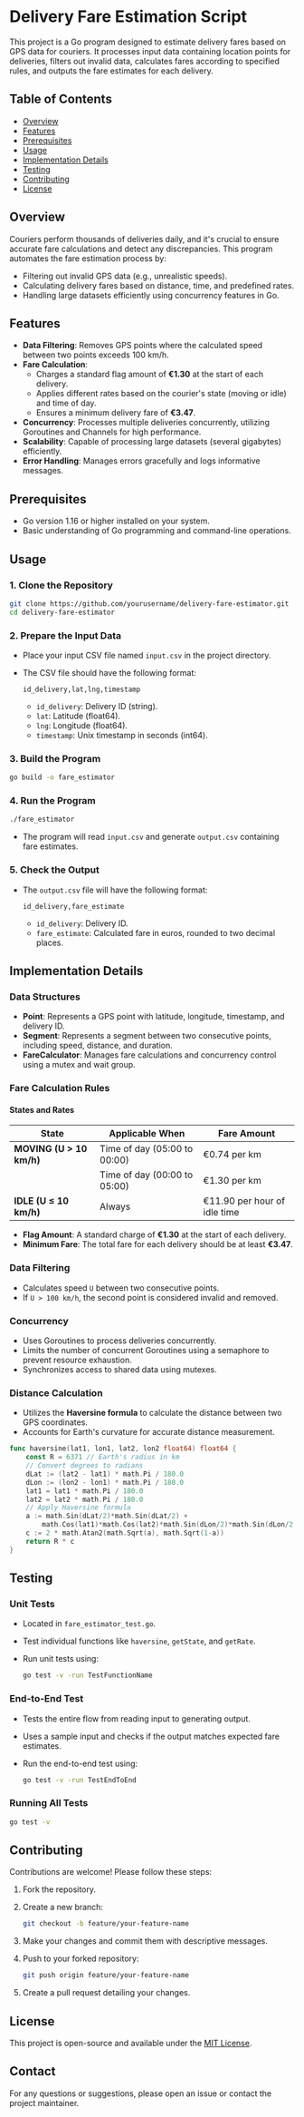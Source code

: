 # Delivery Fare Estimation Script

This project is a Go program designed to estimate delivery fares based on GPS data for couriers. It processes input data containing location points for deliveries, filters out invalid data, calculates fares according to specified rules, and outputs the fare estimates for each delivery.

## Table of Contents

- [Overview](#overview)
- [Features](#features)
- [Prerequisites](#prerequisites)
- [Usage](#usage)
- [Implementation Details](#implementation-details)
- [Testing](#testing)
- [Contributing](#contributing)
- [License](#license)

## Overview

Couriers perform thousands of deliveries daily, and it's crucial to ensure accurate fare calculations and detect any discrepancies. This program automates the fare estimation process by:

- Filtering out invalid GPS data (e.g., unrealistic speeds).
- Calculating delivery fares based on distance, time, and predefined rates.
- Handling large datasets efficiently using concurrency features in Go.

## Features

- **Data Filtering**: Removes GPS points where the calculated speed between two points exceeds 100 km/h.
- **Fare Calculation**:
  - Charges a standard flag amount of **€1.30** at the start of each delivery.
  - Applies different rates based on the courier's state (moving or idle) and time of day.
  - Ensures a minimum delivery fare of **€3.47**.
- **Concurrency**: Processes multiple deliveries concurrently, utilizing Goroutines and Channels for high performance.
- **Scalability**: Capable of processing large datasets (several gigabytes) efficiently.
- **Error Handling**: Manages errors gracefully and logs informative messages.

## Prerequisites

- Go version 1.16 or higher installed on your system.
- Basic understanding of Go programming and command-line operations.

## Usage

### 1. Clone the Repository

```bash
git clone https://github.com/yourusername/delivery-fare-estimator.git
cd delivery-fare-estimator
```

### 2. Prepare the Input Data

- Place your input CSV file named `input.csv` in the project directory.
- The CSV file should have the following format:

  ```
  id_delivery,lat,lng,timestamp
  ```

  - `id_delivery`: Delivery ID (string).
  - `lat`: Latitude (float64).
  - `lng`: Longitude (float64).
  - `timestamp`: Unix timestamp in seconds (int64).

### 3. Build the Program

```bash
go build -o fare_estimator
```

### 4. Run the Program

```bash
./fare_estimator
```

- The program will read `input.csv` and generate `output.csv` containing fare estimates.

### 5. Check the Output

- The `output.csv` file will have the following format:

  ```
  id_delivery,fare_estimate
  ```

  - `id_delivery`: Delivery ID.
  - `fare_estimate`: Calculated fare in euros, rounded to two decimal places.

## Implementation Details

### Data Structures

- **Point**: Represents a GPS point with latitude, longitude, timestamp, and delivery ID.
- **Segment**: Represents a segment between two consecutive points, including speed, distance, and duration.
- **FareCalculator**: Manages fare calculations and concurrency control using a mutex and wait group.

### Fare Calculation Rules

#### States and Rates

| **State**           | **Applicable When**             | **Fare Amount**               |
|---------------------|---------------------------------|-------------------------------|
| **MOVING (U > 10 km/h)** | Time of day (05:00 to 00:00)    | €0.74 per km                  |
|                     | Time of day (00:00 to 05:00)    | €1.30 per km                  |
| **IDLE (U ≤ 10 km/h)**  | Always                          | €11.90 per hour of idle time   |

- **Flag Amount**: A standard charge of **€1.30** at the start of each delivery.
- **Minimum Fare**: The total fare for each delivery should be at least **€3.47**.

### Data Filtering

- Calculates speed `U` between two consecutive points.
- If `U > 100 km/h`, the second point is considered invalid and removed.

### Concurrency

- Uses Goroutines to process deliveries concurrently.
- Limits the number of concurrent Goroutines using a semaphore to prevent resource exhaustion.
- Synchronizes access to shared data using mutexes.

### Distance Calculation

- Utilizes the **Haversine formula** to calculate the distance between two GPS coordinates.
- Accounts for Earth's curvature for accurate distance measurement.

```go
func haversine(lat1, lon1, lat2, lon2 float64) float64 {
    const R = 6371 // Earth's radius in km
    // Convert degrees to radians
    dLat := (lat2 - lat1) * math.Pi / 180.0
    dLon := (lon2 - lon1) * math.Pi / 180.0
    lat1 = lat1 * math.Pi / 180.0
    lat2 = lat2 * math.Pi / 180.0
    // Apply Haversine formula
    a := math.Sin(dLat/2)*math.Sin(dLat/2) +
        math.Cos(lat1)*math.Cos(lat2)*math.Sin(dLon/2)*math.Sin(dLon/2)
    c := 2 * math.Atan2(math.Sqrt(a), math.Sqrt(1-a))
    return R * c
}
```

## Testing

### Unit Tests

- Located in `fare_estimator_test.go`.
- Test individual functions like `haversine`, `getState`, and `getRate`.
- Run unit tests using:

  ```bash
  go test -v -run TestFunctionName
  ```

### End-to-End Test

- Tests the entire flow from reading input to generating output.
- Uses a sample input and checks if the output matches expected fare estimates.
- Run the end-to-end test using:

  ```bash
  go test -v -run TestEndToEnd
  ```

### Running All Tests

```bash
go test -v
```

## Contributing

Contributions are welcome! Please follow these steps:

1. Fork the repository.
2. Create a new branch:

   ```bash
   git checkout -b feature/your-feature-name
   ```

3. Make your changes and commit them with descriptive messages.
4. Push to your forked repository:

   ```bash
   git push origin feature/your-feature-name
   ```

5. Create a pull request detailing your changes.

## License

This project is open-source and available under the [MIT License](LICENSE).

## Contact

For any questions or suggestions, please open an issue or contact the project maintainer.
